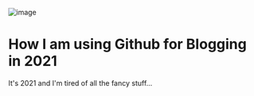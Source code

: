 ![image](https://user-images.githubusercontent.com/41069456/124720167-8ba13200-df10-11eb-8eb2-b4fa491323a9.png)

# How I am using Github for Blogging in 2021

It's 2021 and I'm tired of all the fancy stuff...
